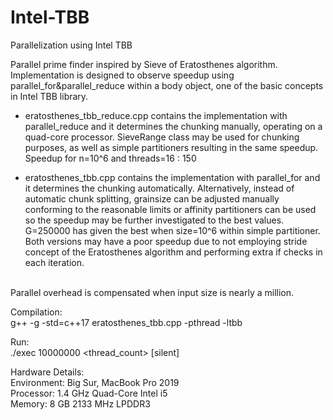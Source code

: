 # Intel-TBB
Parallelization using Intel TBB  <br />

Parallel prime finder inspired by Sieve of Eratosthenes algorithm.  <br />
Implementation is designed to observe speedup using parallel_for&parallel_reduce within a body object, one of the basic concepts in Intel TBB library.  <br />
- eratosthenes_tbb_reduce.cpp contains the implementation with parallel_reduce and it determines the chunking manually, operating on a quad-core processor. SieveRange class may be used for chunking purposes, as well as simple partitioners resulting in the same speedup.
Speedup for n=10^6 and threads=16 : 150  <br />

- eratosthenes_tbb.cpp contains the implementation with parallel_for and it determines the chunking automatically. Alternatively, instead of automatic chunk splitting, grainsize can be adjusted manually conforming to the reasonable limits or affinity partitioners can be used so the speedup may be further investigated to the best values. G=250000 has given the best when size=10^6 within simple partitioner. Both versions may have a poor speedup due to not employing stride concept of the Eratosthenes algorithm and performing extra if checks in each iteration. <br />

<br />
Parallel overhead is compensated when input size is nearly a million. <br />

Compilation: <br />
g++ -g -std=c++17 eratosthenes_tbb.cpp -pthread -ltbb <br />

Run:  <br />
./exec 10000000 <thread_count> [silent]  <br />

Hardware Details: <br />
Environment: Big Sur, MacBook Pro 2019  <br />
Processor: 1.4 GHz Quad-Core Intel i5  <br />
Memory: 8 GB 2133 MHz LPDDR3 <br />







